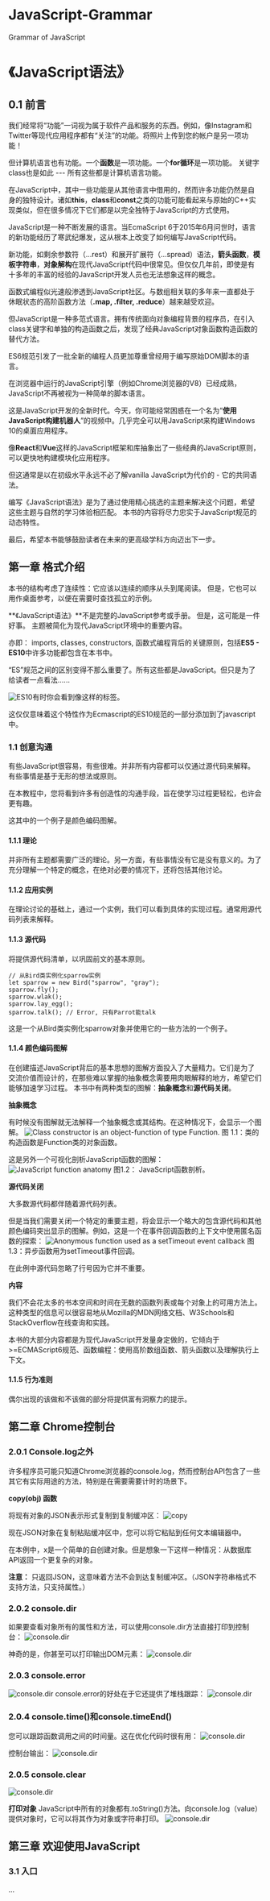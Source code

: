 # JavaScript-Grammar
Grammar of JavaScript

# 《JavaScript语法》

## 0.1 前言
  我们经常将“功能”一词视为属于软件产品和服务的东西。例如，像Instagram和Twitter等现代应用程序都有“关注”的功能。将照片上传到您的帐户是另一项功能！

  但计算机语言也有功能。一个**函数**是一项功能。一个**for循环**是一项功能。 关键字class也是如此 --- 所有这些都是计算机语言功能。

  在JavaScript中，其中一些功能是从其他语言中借用的，然而许多功能仍然是自身的独特设计。诸如**this**，**class**和**const**之类的功能可能看起来与原始的C++实现类似，但在很多情况下它们都是以完全独特于JavaScript的方式使用。

  JavaScript是一种不断发展的语言。当EcmaScript 6于2015年6月问世时，语言的新功能经历了寒武纪爆发，这从根本上改变了如何编写JavaScript代码。

  新功能，如剩余参数符（...rest）和展开扩展符（...spread）语法，**箭头函数**，**模板字符串**，**对象解构**在现代JavaScript代码中很常见。但仅仅几年前，即使是有十多年的丰富的经验的JavaScript开发人员也无法想象这样的概念。

  函数式编程似光速般渗透到JavaScript社区。与数组相关联的多年来一直都处于休眠状态的高阶函数方法（**.map, .filter, .reduce**）越来越受欢迎。

  但JavaScript是一种多范式语言。拥有传统面向对象编程背景的程序员，在引入class关键字和单独的构造函数之后，发现了经典JavaScript对象函数构造函数的替代方法。

  ES6规范引发了一批全新的编程人员更加尊重曾经用于编写原始DOM脚本的语言。

  在浏览器中运行的JavaScript引擎（例如Chrome浏览器的V8）已经成熟，JavaScript不再被视为一种简单的脚本语言。

  这是JavaScript开发的全新时代。今天，你可能经常困惑在一个名为“**使用JavaScript构建机器人**”的视频中。几乎完全可以用JavaScript来构建Windows 10的桌面应用程序。

  像**React**和**Vue**这样的JavaScript框架和库抽象出了一些经典的JavaScript原则，可以更快地构建模块化应用程序。

  但这通常是以在初级水平永远不必了解vanilla JavaScript为代价的 - 它的共同语法。

  编写《JavaScript语法》是为了通过使用精心挑选的主题来解决这个问题，希望这些主题与自然的学习体验相匹配。 本书的内容将尽力忠实于JavaScript规范的动态特性。

  最后，希望本书能够鼓励读者在未来的更高级学科方向迈出下一步。


## 第一章 格式介绍

本书的结构考虑了连续性：它应该以连续的顺序从头到尾阅读。 但是，它也可以用作桌面参考，以便在需要时查找孤立的示例。

**《JavaScript语法》**不是完整的JavaScript参考或手册。 但是，这可能是一件好事。 主题被简化为现代JavaScript环境中的重要内容。

亦即： imports, classes, constructors, 函数式编程背后的关键原则，包括**ES5 - ES10**中许多功能都包含在本书中。

“ES”规范之间的区别变得不那么重要了。所有这些都是JavaScript。但只是为了给读者一点看法......

![ES10](./img/es10.png)有时你会看到像这样的标签。

这仅仅意味着这个特性作为Ecmascript的ES10规范的一部分添加到了javascript中。

### 1.1 创意沟通

有些JavaScript很容易，有些很难。并非所有内容都可以仅通过源代码来解释。有些事情是基于无形的想法或原则。

在本教程中，您将看到许多有创造性的沟通手段，旨在使学习过程更轻松，也许会更有趣。

这其中的一个例子是颜色编码图解。

#### 1.1.1 理论

并非所有主题都需要广泛的理论。另一方面，有些事情没有它是没有意义的。为了充分理解一个特定的概念，在绝对必要的情况下，还将包括其他讨论。

#### 1.1.2 应用实例

在理论讨论的基础上，通过一个实例，我们可以看到具体的实现过程。通常用源代码列表来解释。

#### 1.1.3 源代码

将提供源代码清单，以巩固前文的基本原则。
```
// 从Bird类实例化sparrow实例
let sparrow = new Bird("sparrow", "gray");
sparrow.fly();
sparrow.wlak();
sparrow.lay_egg();
sparrow.talk(); // Error, 只有Parrot能talk
```

这是一个从Bird类实例化sparrow对象并使用它的一些方法的一个例子。

#### 1.1.4 颜色编码图解

在创建描述JavaScript背后的基本思想的图解方面投入了大量精力。它们是为了交流价值而设计的，在那些难以掌握的抽象概念需要用肉眼解释的地方，希望它们能够加速学习过程。 本书中有两种类型的图解：**抽象概念**和**源代码关闭**。

**抽象概念**

有时候没有图解就无法解释一个抽象概念或其结构。在这种情况下，会显示一个图解。
![Class constructor is an object-function of type Function.](./img/figure1.1.png)
图 1.1：类的构造函数是Function类的对象函数。

这是另外一个可视化剖析JavaScript函数的图解：
![JavaScript function anatomy](./img/figure1.2.png)
图1.2： JavaScript函数剖析。

**源代码关闭**

大多数源代码都伴随着源代码列表。

但是当我们需要关闭一个特定的重要主题，将会显示一个略大的包含源代码和其他颜色编码突出显示的图解。例如，这是一个在事件回调函数的上下文中使用匿名函数的探索：
![Anonymous function used as a setTimeout event callback](./img/feature1.3.png)
图1.3：异步函数用为setTimeout事件回调。

在此例中源代码忽略了行号因为它并不重要。

**内容**

我们不会花太多的书本空间和时间在无数的函数列表或每个对象上的可用方法上。这种类型的信息可以很容易地从Mozilla的MDN网络文档、W3Schools和StackOverflow在线查询和实践。

本书的大部分内容都是为现代JavaScript开发量身定做的，它倾向于>=ECMAScript6规范、函数编程：使用高阶数组函数、箭头函数以及理解执行上下文。

#### 1.1.5 行为准则

偶尔出现的该做和不该做的部分将提供富有洞察力的提示。

## 第二章 Chrome控制台

### 2.0.1 Console.log之外

许多程序员可能只知道Chrome浏览器的console.log，然而控制台API包含了一些其它有实际用途的方法，特别是在需要需要计时的场景下。

**copy(obj) 函数**

将现有对象的JSON表示形式复制到复制缓冲区：
![copy](./img/2.0.1.png)

现在JSON对象在复制粘贴缓冲区中，您可以将它粘贴到任何文本编辑器中。

在本例中，x是一个简单的自创建对象。但是想象一下这样一种情况：从数据库API返回一个更复杂的对象。

**注意：** 只返回JSON，这意味着方法不会到达复制缓冲区。（JSON字符串格式不支持方法，只支持属性。）

### 2.0.2 console.dir

如果要查看对象所有的属性和方法，可以使用console.dir方法直接打印到控制台：
![console.dir](./img/2.0.2.png)

神奇的是，你甚至可以打印输出DOM元素：
![console.dir](./img/2.0.22.png)

### 2.0.3 console.error

![console.dir](./img/2.0.3.png)
console.error的好处在于它还提供了堆栈跟踪：
![console.dir](./img/2.0.32.png)

### 2.0.4 console.time()和console.timeEnd()

您可以跟踪函数调用之间的时间量。这在优化代码时很有用：
![console.dir](./img/2.0.4.png)

控制台输出：
![console.dir](./img/2.0.4output.png)

### 2.0.5 console.clear
![console.dir](./img/2.0.51.png)

**打印对象**
JavaScript中所有的对象都有.toString()方法。向console.log（value）提供对象时，它可以将其作为对象或字符串打印。
![console.dir](./img/2.0.52.png)

## 第三章 欢迎使用JavaScript

### 3.1 入口
...
